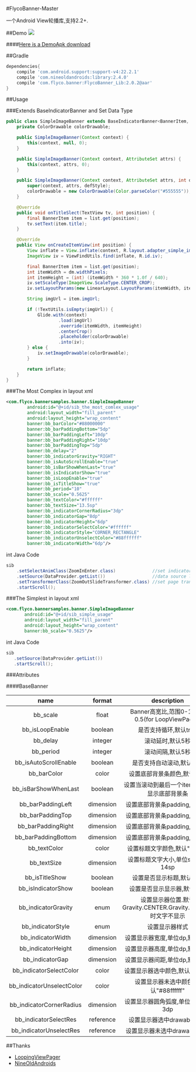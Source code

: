 #FlycoBanner-Master

一个Android View轮播库,支持2.2+.

##Demo
![](https://github.com/H07000223/FlycoBanner_Master/blob/master/preview_FlycoBanner.gif)

####[Here is a DemoApk download](http://fir.im/7qzm)

##Gradle

```groovy
dependencies{
    compile 'com.android.support:support-v4:22.2.1'
    compile 'com.nineoldandroids:library:2.4.0'
    compile 'com.flyco.banner:FlycoBanner_Lib:2.0.2@aar'
}
```

##Usage

###Extends BaseIndicatorBanner and Set Data Type

```Java
public class SimpleImageBanner extends BaseIndicatorBanner<BannerItem, SimpleImageBanner> {
    private ColorDrawable colorDrawable;

    public SimpleImageBanner(Context context) {
        this(context, null, 0);
    }

    public SimpleImageBanner(Context context, AttributeSet attrs) {
        this(context, attrs, 0);
    }

    public SimpleImageBanner(Context context, AttributeSet attrs, int defStyle) {
        super(context, attrs, defStyle);
        colorDrawable = new ColorDrawable(Color.parseColor("#555555"));
    }

    @Override
    public void onTitleSlect(TextView tv, int position) {
        final BannerItem item = list.get(position);
        tv.setText(item.title);
    }

    @Override
    public View onCreateItemView(int position) {
        View inflate = View.inflate(context, R.layout.adapter_simple_image, null);
        ImageView iv = ViewFindUtils.find(inflate, R.id.iv);

        final BannerItem item = list.get(position);
        int itemWidth = dm.widthPixels;
        int itemHeight = (int) (itemWidth * 360 * 1.0f / 640);
        iv.setScaleType(ImageView.ScaleType.CENTER_CROP);
        iv.setLayoutParams(new LinearLayout.LayoutParams(itemWidth, itemHeight));

        String imgUrl = item.imgUrl;

        if (!TextUtils.isEmpty(imgUrl)) {
            Glide.with(context)
                    .load(imgUrl)
                    .override(itemWidth, itemHeight)
                    .centerCrop()
                    .placeholder(colorDrawable)
                    .into(iv);
        } else {
            iv.setImageDrawable(colorDrawable);
        }

        return inflate;
    }
}
```

###The Most Complex
in layout xml

``` xml
<com.flyco.bannersamples.banner.SimpleImageBanner
        android:id="@+id/sib_the_most_comlex_usage"
        android:layout_width="fill_parent"
        android:layout_height="wrap_content"
        banner:bb_barColor="#88000000"
        banner:bb_barPaddingBottom="5dp"
        banner:bb_barPaddingLeft="10dp"
        banner:bb_barPaddingRight="10dp"
        banner:bb_barPaddingTop="5dp"
        banner:bb_delay="2"
        banner:bb_indicatorGravity="RIGHT"
        banner:bb_isAutoScrollEnable="true"
        banner:bb_isBarShowWhenLast="true"
        banner:bb_isIndicatorShow="true"
        banner:bb_isLoopEnable="true"
        banner:bb_isTitleShow="true"
        banner:bb_period="10"
        banner:bb_scale="0.5625"
        banner:bb_textColor="#ffffff"
        banner:bb_textSize="13.5sp"
        banner:bb_indicatorCornerRadius="3dp"
        banner:bb_indicatorGap="8dp"
        banner:bb_indicatorHeight="6dp"
        banner:bb_indicatorSelectColor="#ffffff"
        banner:bb_indicatorStyle="CORNER_RECTANGLE"
        banner:bb_indicatorUnselectColor="#88ffffff"
        banner:bb_indicatorWidth="6dp"/>
```

int Java Code

``` Java
sib
    .setSelectAnimClass(ZoomInEnter.class)              //set indicator select anim
    .setSource(DataProvider.getList())                  //data source list
    .setTransformerClass(ZoomOutSlideTransformer.class) //set page transformer
    .startScroll();
```

###The Simplest
in layout xml

``` xml
<com.flyco.bannersamples.banner.SimpleImageBanner
       android:id="@+id/sib_simple_usage"
       android:layout_width="fill_parent"
       android:layout_height="wrap_content"
       banner:bb_scale="0.5625"/>
```

int Java Code

``` Java
sib
   .setSource(DataProvider.getList())
   .startScroll();
```

###Attributes

####BaseBanner

|name|format|description|
|:---:|:---:|:---:|
| bb_scale | float |Banner高宽比,范围0-1,默认0.5(for LoopViewPager)
| bb_isLoopEnable | boolean |是否支持循环,默认true
| bb_delay | integer |滚动延时,默认5秒
| bb_period | integer |滚动间隔,默认5秒
| bb_isAutoScrollEnable |boolean|是否支持自动滚动,默认true
| bb_barColor | color |设置底部背景条颜色,默认透明
| bb_isBarShowWhenLast | boolean |设置当滚动到最后一个item时是否显示底部背景条
| bb_barPaddingLeft | dimension |设置底部背景条padding,单位dp
| bb_barPaddingTop | dimension |设置底部背景条padding,单位dp
| bb_barPaddingRight | dimension |设置底部背景条padding,单位dp
| bb_barPaddingBottom | dimension |设置底部背景条padding,单位dp
| bb_textColor | color |设置标题文字颜色,默认"#ffffff"
| bb_textSize | dimension |设置标题文字大小,单位sp,默认14sp
| bb_isTitleShow | boolean |设置是否显示标题,默认true
| bb_isIndicatorShow | boolean |设置是否显示显示器,默认true
| bb_indicatorGravity |enum| 设置显示器位置.默认Gravity.CENTER.Gravity.CENTER时文字不显示
| bb_indicatorStyle |enum| 设置显示器样式
| bb_indicatorWidth | dimension |设置显示器宽度,单位dp,默认6dp
| bb_indicatorHeight | dimension |设置显示器高度,单位dp,默认6dp
| bb_indicatorGap | dimension |设置显示器间距,单位dp,默认6dp
| bb_indicatorSelectColor | color |设置显示器选中颜色,默认"#ffffff"
| bb_indicatorUnselectColor | color |设置显示器未选中颜色,默认"#88ffffff"
| bb_indicatorCornerRadius | dimension |设置显示器圆角弧度,单位dp,默认3dp
| bb_indicatorSelectRes | reference |设置显示器选中drawable资源
| bb_indicatorUnselectRes | reference |设置显示器未选中drawable资源


##Thanks
*   [LoopingViewPager](https://github.com/imbryk/LoopingViewPager)
*   [NineOldAndroids](https://github.com/JakeWharton/NineOldAndroids)